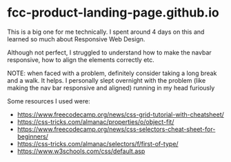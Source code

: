 # fcc-product-landing-page.github.io

This is a big one for me technically. I spent around 4 days on this and learned so much about Responsive Web Design.

Although not perfect, I struggled to understand how to make the navbar responsive, how to align the elements correctly etc.

NOTE:
when faced with a problem, definitely consider taking a long break and a walk. It helps.
I personally slept overnight with the problem (like making the nav bar responsive and aligned) running in my head furiously

Some resources I used were:
- https://www.freecodecamp.org/news/css-grid-tutorial-with-cheatsheet/
- https://css-tricks.com/almanac/properties/o/object-fit/
- https://www.freecodecamp.org/news/css-selectors-cheat-sheet-for-beginners/
- https://css-tricks.com/almanac/selectors/f/first-of-type/
- https://www.w3schools.com/css/default.asp
